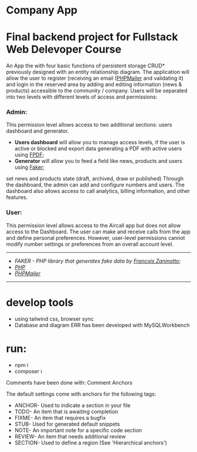 # Company App 
# Final backend project for Fullstack Web Delevoper Course

An App the with four basic functions of persistent storage CRUD* previously designed with an entity relationship diagram.
The application will allow the user to register (receiving an email ([PHPMailer](https://github.com/PHPMailer/PHPMailer) and validating it) and login in the reserved area by adding and editing information (news & products) accessible to the community / company.
Users will be separated into two levels with different levels of access and permissions:
### Admin: 
This permission level allows access to two additional sections: users dashboard and generator. 
- **Users dashboard** will allow you to manage access levels, if the user is active or blocked and export data generating a PDF with active users using [FPDF](http://www.fpdf.org/);
- **Generator** will allow you to feed a field like news, products and users using [Faker](https://github.com/fzaninotto/Faker);

set news and products state (draft, archived, draw or published) Through the dashboard, the admin can add and configure numbers and users. The dashboard also allows access to call analytics, billing information, and other features.
### User: 
This permission level allows access to the Aircall app but does not allow access to the Dashboard. The user can make and receive calls from the app and define personal preferences. However, user-level permissions cannot modify number settings or preferences from an overall account level.
___
- *FAKER - PHP library that generates fake data by [Francois Zaninotto](https://github.com/fzaninotto)*; 
- *[PHP]()*
- *[PHPMailer]()*






---
# develop tools
- using tailwind css, browser sync
- Database and diagram ERR has been developed with MySQLWorkbench 

# run:
- npm i
- composer i


Comments have been done with: Comment Anchors

The default settings come with anchors for the following tags:

- ANCHOR- Used to indicate a section in your file
- TODO- An item that is awaiting completion
- FIXME- An item that requires a bugfix
- STUB- Used for generated default snippets
- NOTE- An important note for a specific code section
- REVIEW- An item that needs additional review
- SECTION- Used to define a region (See 'Hierarchical anchors')
